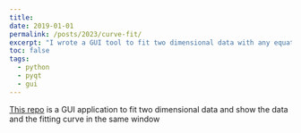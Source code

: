 ```yaml
---
title:
date: 2019-01-01
permalink: /posts/2023/curve-fit/
excerpt: "I wrote a GUI tool to fit two dimensional data with any equation"
toc: false
tags:
  - python
  - pyqt
  - gui
---
```


[This repo](https://github.com/noctildon/curve_fitting) is a GUI application to fit two dimensional data and show the data and the fitting curve in the same window
